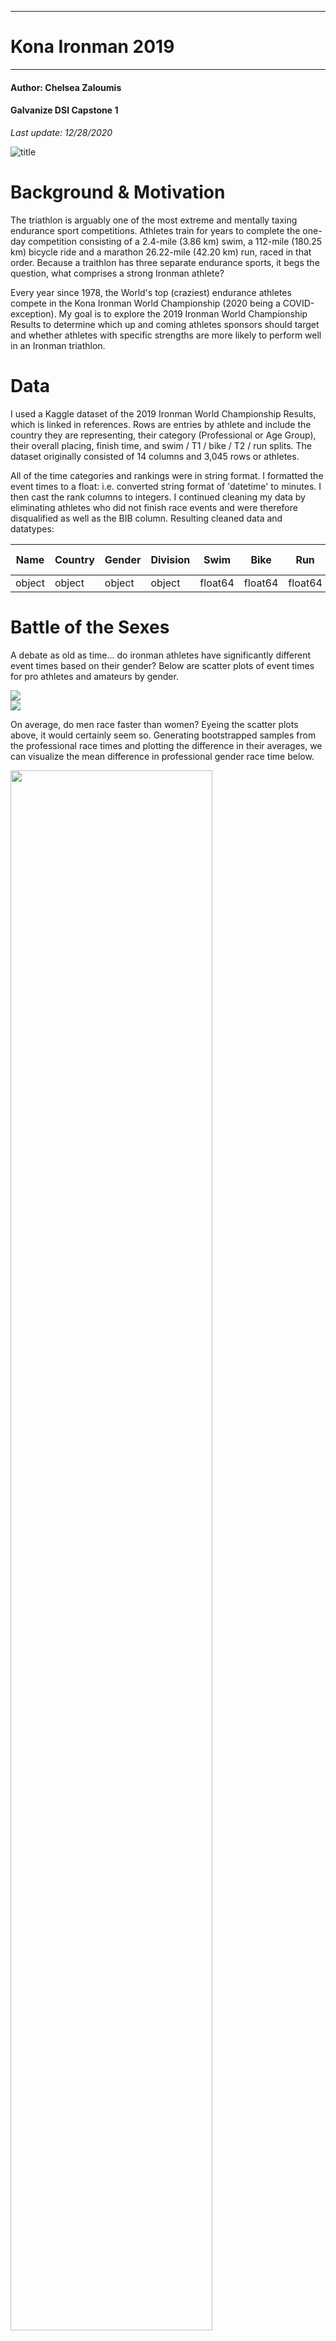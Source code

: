 **********************************************
# Kona Ironman 2019
**********************************************

#### Author: Chelsea Zaloumis
#### Galvanize DSI Capstone 1
*Last update: 12/28/2020*

![title](images/WCFinish-r.jpeg)

# Background & Motivation

The triathlon is arguably one of the most extreme and mentally taxing endurance sport competitions. Athletes train for years to complete the one-day competition consisting of a 2.4-mile (3.86 km) swim, a 112-mile (180.25 km) bicycle ride and a marathon 26.22-mile (42.20 km) run, raced in that order. Because a traithlon has three separate endurance sports, it begs the question, what comprises a strong Ironman athlete?

Every year since 1978, the World's top (craziest) endurance athletes compete in the Kona Ironman World Championship (2020 being a COVID-exception). My goal is to explore the 2019 Ironman World Championship Results to determine which up and coming athletes sponsors should target and whether athletes with specific strengths are more likely to perform well in an Ironman triathlon.

# Data

I used a Kaggle dataset of the 2019 Ironman World Championship Results, which is linked in references. Rows are entries by athlete and include the country they are representing, their category (Professional or Age Group), their overall placing, finish time, and swim / T1 / bike / T2 / run splits. The dataset originally consisted of 14 columns and 3,045 rows or athletes.

All of the time categories and rankings were in string format. I formatted the event times to a float: i.e. converted string format of 'datetime' to minutes. I then cast the rank columns to integers. I continued cleaning my data by eliminating athletes who did not finish race events and were therefore disqualified as well as the BIB column. Resulting cleaned data and datatypes:

| Name | Country | Gender | Division | Swim | Bike | Run | Overall | Division Rank | Gender Rank | Overall Rank | T1 | T2 |
| ---- | ---- | ---- | ---- | ---- | ---- | ---- | ---- | ---- | ---- | ---- | ---- | ---- | 
| object | object | object | object | float64 | float64 | float64 | float64 | int64 | int64 | int64 | float64 | float64 | 


# Battle of the Sexes
A debate as old as time... do ironman athletes have significantly different event times based on their gender? Below are scatter plots of event times for pro athletes and amateurs by gender.

<img src="images/pro-29-Dec-2020.png"/>
<br>

<img src="images/amateur-29-Dec-2020.png"/>

On average, do men race faster than women? Eyeing the scatter plots above, it would certainly seem so. Generating bootstrapped samples from the professional race times and plotting the difference in their averages, we can visualize the mean difference in professional gender race time below.

<img src="images/mpro-fpro-13-Jan-2021.png" width=80% height=80%/>

The histograms do not contain 0 so we can conclude that there is a statistically significant difference in pro triathlon times based on gender. I conducted a two-sample, unpaired t-test on the pros and amateurs. My t-test states a null and alternative hypothesis as follows:

* Null hypothesis: men and women mean racetimes are the same.

* Alternative hypothesis: men and women mean racetimes are different, meaning one gender races faster than the other.

        Pro t-test statistic: -7.76, Pro p-value: 0.0

The significant p-value allows us to reject the null hypothesis in favor of the alternative hypothesis. Therefore we can reason that **pro male triathletes, on average, race faster than pro female triathletes.**

We can run a similar test on the amateur gender groups:

        Amateur t-test statistic: 0.45, Amateur p-value: 0.65

The amateur race times yield a less significant p-value therefore we cannot reject the null hypothesis. **Amateur male and female triathletes have similar racetimes, on average.**

It's important to note that by "amateur" we are referring to anyone who is not in the professional division. This bucket is sensitive to outliers.

The following correlation heatmaps allow us to view correlations between event times and athlete division ranking.

<img src="images/proheatmap.png" alt="raw" width=50% height=50%/><img src="images/amateurheatmap.png" alt="raw" width=50% height=50%/>
<br>

  * T2 and run times have the greatest correlations of all the events with professional division rank.
        * Therefore pro athletes need to practice their transition from bike to running as well as perform their best in running to rank higher. 


  * Swim has the lowest correlation than the other events, therefore swim times do not have as big affect on how an athlete ranks. 
  * Both transitions for amateurs are very important to practice as they hold the same correlation as the run event with rank.


  * The negative correlation in both heatmaps' Gender columns supports evidence from the previous scatter plots and t-tests that female athletes race slower and rank lower than male athletes, on average.

# Up & Coming Athletes

Of the amateurs, who's racing as fast as the pros and therefore which amateur athletes should sponsors focus on? To answer this, I bootstrapped the 90th percentile of professionals in both genders and used a 95% confidence interval to determine the "slow" pros. Similarly, I bootstrapped the 10th percentile amateurs to only plot the "fast" amateurs.


| Event | Gender | 95% CI on 90th Percentile (min) | % Amateurs in 95% CI |
| ---- | ---- | :----: | :----: |
| Swim | Female | [63.83, 75.4] | 48.52% |
| Swim | Male | [52.42, 57.83] | 8.28% |
| Bike | Female | [310.57, 331.46] | 11.69% |
| Bike | Male | [273.95, 283.17] | 1.74% |
| Run | Female | [213.72, 297.6] | 72.43% |
| Run | Male | [193.7, 216.03] | 37.09% |
| Overall | Female | [586.72, 688.37] | 36.47% |
| Overall | Male | [524.48, 545.48] | 2.74% |


I visualized this data with the following plots of bootstrapped top performing (10th percentile) amateurs with the pro's 90th percentiles (with 95% confidence of course).

![amateurswim10thpro90th](images/swim_comparison.png)

![amateurswim10thpro90th](images/bike_comparison.png)

![amateurswim10thpro90th](images/run_comparison.png)

![amateurswim10thpro90th](images/overall_comparison.png)

And just who are these fast amateurs? After researching the lists below, I found that most were previously professional athletes.

<img src="images/top_10f_amateurs.png" alt="raw"/><img src="images/top_10m_amateurs.png" alt="raw"/>
<br>

# What type of athlete performs well in an Ironman Triathlon?

To answer this question, I standardized each event time (swim, bike, run) to compare how many standard deviations each athlete's time is from that category's mean time. Displayed below is each athlete's "consistency factor" to illustrate how consistently well, or poorly, athletes' event times are.

![consistency](images/consistency.png)

Not surprisingly, the more consistently fast their event times, the higher ranking an athlete.

We can look at each division's consistency as well to see what agegroup holds the "all-around" athletes.


![divconsistency](images/divisionconsistency.png)

Eyeing this plot, male pros and males 30-39 perform the most consistently well in their respective divisions, and overall. This supports previous knowledge (not explored in this study) claiming that 30-39 is the prime age for triathletes because of how long it takes to train your body to compete in long endurance races.

Next I looked at how specialized an athlete is in a given event by defining their event specializations as the difference of the event in question from the mean of the other two events. I then plotted the pro's specializations and their rank to give us a better idea on which events the pros focus on to become the best.

![prospec](images/pro_specialize.png)

Observations:
  * I confirmed the original correlation matrix findings that show swim does not correlate as strongly with ranking and therefore should not be a focus in training.
  * Running and biking are more so correlated with athlete rank.
  * Male pros are incredibly specialized bikers and less so runners.
  * Female pros specialize in running over biking.
  * Specializing in both running and biking lead to a higher rank because of the events' percentages of overall time.

I reaffirmed these observations by plotting specialization by rank for each gender's division:

<img src="images/femagegroupspecialization.png" alt="raw" width=50% height=50%/><img src="images/maleagegroupspecialization.png" alt="raw" width=50% height=50%/>
<br>

To test these observations, I divided my dataframe into three separate dataframes, each with only the highly specialized athletes in the respective three events. I conducted a two-sample, unpaired t-test of each dataframe against dataframes with the respective event's low specialize scores. My t-test states a null and alternative hypothesis as follows:

Null hypothesis: Athletes who specialize in a certain event do not have greater or lesser overall times than the mean of those who do not specialize.

Alternative hypothesis: Athletes who specialize in a certain event have overall competition times that are greater, or smaller than the mean of overall times of athletes who do not specialize.

| Event | P-value | T-test Statistic |
| ---- | ---- | :----: |
| Swim | 9.508630443559785e-14 | 7.5 |
| Bike | 4.492361692476316e-12 | -6.69 |
| Run | 0.0009262274506303615 | -3.32 |

The very small p-values indicate we accept our alternative hypothesis that athletes who specialize in at least one sport have overall race times that are greater or less than the non-specializing athlete's overall mean times. Swim specializing athletes have greater overall times than the non-specializing swim athlete overall race time average. Bike and run specializing athletes finish with an overall time that is faster than the mean overall time of their non-specializing competitors.

# Future Direction

With more time, I'd like to add to my overall data with results from Kona's 16-18 championships and find data on athlete training regiments and physiological tests to explore who was built for triathlon, and if you can train to overcome physiological impediments.

## References
Dataset: https://www.kaggle.com/andyesi/2019-ironman-world-championship-results
